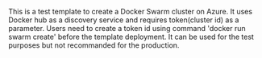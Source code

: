 This is a test template to create a Docker Swarm cluster on Azure. It uses Docker hub as a discovery service and requires token(cluster id) as a parameter. Users need to create a token id using command 'docker run swarm create' before the template deployment. It can be used for the test purposes but not recommanded for the production.
